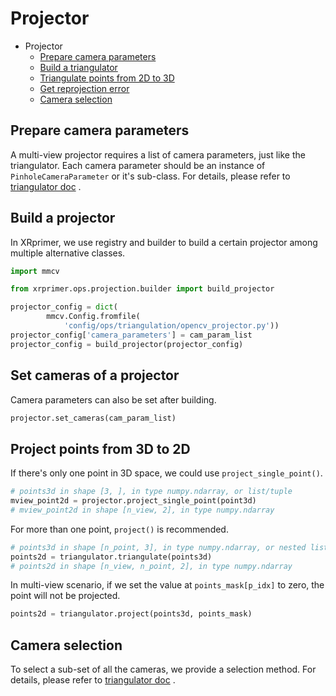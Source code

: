 # Projector

- Projector
  - [Prepare camera parameters](#prepare-camera-parameters)
  - [Build a triangulator](#build-a-triangulator)
  - [Triangulate points from 2D to 3D](#triangulate-points-from-2d-to-3d)
  - [Get reprojection error](#get-reprojection-error)
  - [Camera selection](#camera-selection)

## Prepare camera parameters

A multi-view projector requires a list of camera parameters, just like the triangulator. Each camera parameter should be an instance of `PinholeCameraParameter` or it's sub-class. For details, please refer to [triangulator doc](./triangulator.md#prepare-camera-parameters) .

## Build a projector

In XRprimer, we use registry and builder to build a certain projector among multiple alternative classes.

```python
import mmcv

from xrprimer.ops.projection.builder import build_projector

projector_config = dict(
        mmcv.Config.fromfile(
            'config/ops/triangulation/opencv_projector.py'))
projector_config['camera_parameters'] = cam_param_list
projector_config = build_projector(projector_config)
```

## Set cameras of a projector

Camera parameters can also be set after building.

```python
projector.set_cameras(cam_param_list)
```

## Project points from 3D to 2D

If there's only one point in 3D space, we could use `project_single_point()`.

```python
# points3d in shape [3, ], in type numpy.ndarray, or list/tuple
mview_point2d = projector.project_single_point(point3d)
# mview_point2d in shape [n_view, 2], in type numpy.ndarray
```

For more than one point, `project()` is recommended.

```python
# points3d in shape [n_point, 3], in type numpy.ndarray, or nested list/tuple
points2d = triangulator.triangulate(points3d)
# points2d in shape [n_view, n_point, 2], in type numpy.ndarray
```

In multi-view scenario, if we set the value at `points_mask[p_idx]` to zero, the point will not be projected.

```python
points2d = triangulator.project(points3d, points_mask)
```

## Camera selection

To select a sub-set of all the cameras, we provide a selection method. For details, please refer to [triangulator doc](./triangulator.md#camera-selection) .
